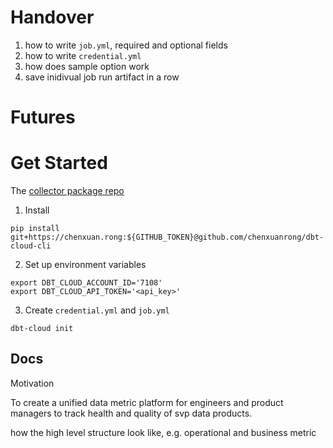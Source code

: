 # Handover

1. how to write `job.yml`, required and optional fields
2. how to write `credential.yml`
3. how does sample option work 
4. save inidivual job run artifact in a row

# Futures


# Get Started

The [collector package repo](https://github.com/chenxuanrong/dbt-cloud-cli)

1. Install
```
pip install git+https://chenxuan.rong:${GITHUB_TOKEN}@github.com/chenxuanrong/dbt-cloud-cli
```

2. Set up environment variables
```
export DBT_CLOUD_ACCOUNT_ID='7108'
export DBT_CLOUD_API_TOKEN='<api_key>'
```

3. Create `credential.yml` and `job.yml`
```
dbt-cloud init
```

## Docs


Motivation

To create a unified data metric platform for engineers and product managers to track health and quality of svp data products.

how the high level structure look like, e.g. operational and business 
metric